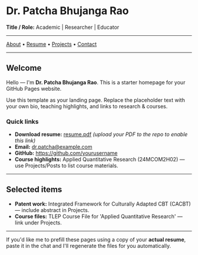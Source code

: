 # Dr. Patcha Bhujanga Rao

**Title / Role:** Academic | Researcher | Educator

---

[About](about.html) • [Resume](resume.html) • [Projects](projects.html) • [Contact](contact.html)

---

## Welcome
Hello — I'm **Dr. Patcha Bhujanga Rao**. This is a starter homepage for your GitHub Pages website. 

Use this template as your landing page. Replace the placeholder text with your own bio, teaching highlights, and links to research & courses.

### Quick links
- **Download resume:** [resume.pdf](resume.pdf) *(upload your PDF to the repo to enable this link)*
- **Email:** dr.patcha@example.com
- **GitHub:** https://github.com/yourusername
- **Course highlights:** Applied Quantitative Research (24MCOM2H02) — use Projects/Posts to list course materials.

---

## Selected items
- **Patent work:** Integrated Framework for Culturally Adapted CBT (CACBT) — include abstract in Projects.
- **Course files:** TLEP Course File for 'Applied Quantitative Research' — link under Projects.

---

If you'd like me to prefill these pages using a copy of your **actual resume**, paste it in the chat and I'll regenerate the files for you automatically.
